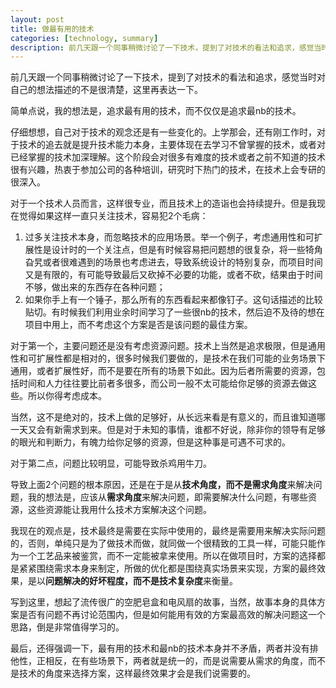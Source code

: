 ```yaml
---
layout: post
title: 做最有用的技术
categories: [technology, summary]
description: 前几天跟一个同事稍微讨论了一下技术，提到了对技术的看法和追求，感觉当时对自己的想法描述的不是很清楚，这里再表达一下。简单点说，我的想法是，追求最有用的技术，而不仅仅是追求最nb的技术
---
```


前几天跟一个同事稍微讨论了一下技术，提到了对技术的看法和追求，感觉当时对自己的想法描述的不是很清楚，这里再表达一下。

简单点说，我的想法是，追求最有用的技术，而不仅仅是追求最nb的技术。

仔细想想，自己对于技术的观念还是有一些变化的。上学那会，还有刚工作时，对于技术的追去就是提升技术能力本身，主要体现在去学习不曾掌握的技术，或者对已经掌握的技术加深理解。这个阶段会对很多有难度的技术或者之前不知道的技术很有兴趣，热衷于参加公司的各种培训，研究时下热门的技术，在技术上会专研的很深入。

对于一个技术人员而言，这样很专业，而且技术上的造诣也会持续提升。但是我现在觉得如果这样一直只关注技术，容易犯2个毛病：

1. 过多关注技术本身，而忽略技术的应用场景。举一个例子，考虑通用性和可扩展性是设计时的一个关注点，但是有时候容易把问题想的很复杂，将一些犄角旮旯或者很难遇到的场景也考虑进去，导致系统设计的特别复杂，而项目时间又是有限的，有可能导致最后又砍掉不必要的功能，或者不砍，结果由于时间不够，做出来的东西存在各种问题；
2. 如果你手上有一个锤子，那么所有的东西看起来都像钉子。这句话描述的比较贴切。有时候我们利用业余时间学习了一些很nb的技术，然后迫不及待的想在项目中用上，而不考虑这个方案是否是该问题的最佳方案。

对于第一个，主要问题还是没有考虑资源问题。技术上当然是追求极限，但是通用性和可扩展性都是相对的，很多时候我们要做的，是技术在我们可能的业务场景下通用，或者扩展性好，而不是要在所有的场景下如此。因为后者所需要的资源，包括时间和人力往往要比前者多很多，而公司一般不太可能给你足够的资源去做这些。所以你得考虑成本。

当然，这不是绝对的，技术上做的足够好，从长远来看是有意义的，而且谁知道哪一天又会有新需求到来。但是对于未知的事情，谁都不好说，除非你的领导有足够的眼光和判断力，有魄力给你足够的资源，但是这种事是可遇不可求的。

对于第二点，问题比较明显，可能导致杀鸡用牛刀。

导致上面2个问题的根本原因，还是在于是从**技术角度，而不是需求角度**来解决问题，我的想法是，应该从**需求角度**来解决问题，即需要解决什么问题，有哪些资源，这些资源能让我用什么技术方案解决这个问题。

我现在的观点是，技术最终是需要在实际中使用的，最终是需要用来解决实际问题的，否则，单纯只是为了做技术而做，就同做一个很精致的工具一样，可能只能作为一个工艺品来被鉴赏，而不一定能被拿来使用。所以在做项目时，方案的选择都是紧紧围绕需求本身来制定，所做的优化都是围绕真实场景来实现，方案的最终效果，是以**问题解决的好坏程度，而不是技术复杂度**来衡量。

写到这里，想起了流传很广的空肥皂盒和电风扇的故事，当然，故事本身的具体方案是否有问题不再讨论范围内，但是如何能用有效的方案最高效的解决问题这一个思路，倒是非常值得学习的。

最后，还得强调一下，最有用的技术和最nb的技术本身并不矛盾，两者并没有排他性，正相反，在有些场景下，两者就是统一的，而是说需要从需求的角度，而不是技术的角度来选择方案，这样最终效果才会是我们说需要的。